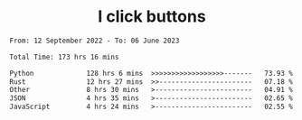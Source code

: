 <h1 align="center">
I click buttons
</h1>

<!--START_SECTION:waka-->

```txt
From: 12 September 2022 - To: 06 June 2023

Total Time: 173 hrs 16 mins

Python             128 hrs 6 mins  >>>>>>>>>>>>>>>>>>-------   73.93 %
Rust               12 hrs 27 mins  >>-----------------------   07.18 %
Other              8 hrs 30 mins   >------------------------   04.91 %
JSON               4 hrs 35 mins   >------------------------   02.65 %
JavaScript         4 hrs 24 mins   >------------------------   02.55 %
```

<!--END_SECTION:waka-->
